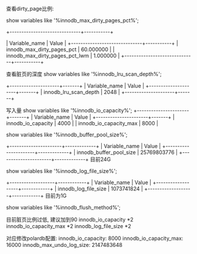 查看dirty_page比例:

show variables like '%innodb_max_dirty_pages_pct%';



+------------------------------+-----------+

| Variable_name                 | Value     |
+------------------------------+-----------+
| innodb_max_dirty_pages_pct     | 60.000000 |
| innodb_max_dirty_pages_pct_lwm | 1.000000  |
+------------------------------+-----------+

查看脏页的深度
show variables like '%innodb_lru_scan_depth%';

+---------------------+-------+
| Variable_name        | Value |
+---------------------+-------+
| innodb_lru_scan_depth | 2048  |
+---------------------+-------+

写入量
show variables like '%innodb_io_capacity%';
+----------------------+-------+
| Variable_name         | Value |
+----------------------+-------+
| innodb_io_capacity     | 4000  |
| innodb_io_capacity_max | 8000  |



show variables like '%innodb_buffer_pool_size%';

+----------------------+-------------+
| Variable_name         | Value       |
+----------------------+-------------+
| innodb_buffer_pool_size | 25769803776 |
+----------------------+-------------+
目前24G

show variables like '%innodb_log_file_size%';

+-------------------+------------+
| Variable_name      | Value      |
+-------------------+------------+
| innodb_log_file_size | 1073741824 |
+-------------------+------------+
目前为1G

show variables like '%innodb_flush_method%';

目前脏页比例过低, 建议加到90
innodb_io_capacity *2
innodb_io_capacity_max *2
innodb_log_file_size *2

对应修改polardb配置:
innodb_io_capacity: 8000
innodb_io_capacity_max: 16000
innodb_max_undo_log_size: 2147483648